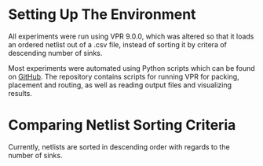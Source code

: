 # Setting Up The Environment
All experiments were run using VPR 9.0.0, which was altered so that it loads an ordered netlist out of a .csv file, instead of sorting it by critera of descending number of sinks.

Most experiments were automated using Python scripts which can be found on [GitHub](https://github.com/lkuresevic/orderfinder-for-pathfinder/). The repository contains scripts for running VPR for packing, placement and routing, as well as reading output files and visualizing results.

# Comparing Netlist Sorting Criteria
Currently, netlists are sorted in descending order with regards to the number of sinks. 
